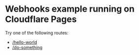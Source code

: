 # Webhooks example running on Cloudflare Pages

Try one of the following routes:

- [/hello-world](https://webhoooks-example-cf-pages.pages.dev/hello-world)
- [/do-something](https://webhoooks-example-cf-pages.pages.dev/do-something)
